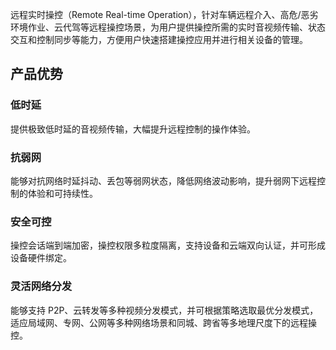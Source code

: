 远程实时操控（Remote Real-time Operation），针对车辆远程介入、高危/恶劣环境作业、云代驾等远程操控场景，为用户提供操控所需的实时音视频传输、状态交互和控制同步等能力，方便用户快速搭建操控应用并进行相关设备的管理。
## 产品优势
### 低时延
提供极致低时延的音视频传输，大幅提升远程控制的操作体验。
### 抗弱网
能够对抗网络时延抖动、丢包等弱网状态，降低网络波动影响，提升弱网下远程控制的体验和可持续性。
### 安全可控
操控会话端到端加密，操控权限多粒度隔离，支持设备和云端双向认证，并可形成设备硬件绑定。
### 灵活网络分发
能够支持 P2P、云转发等多种视频分发模式，并可根据策略选取最优分发模式，适应局域网、专网、公网等多种网络场景和同城、跨省等多地理尺度下的远程操控。
